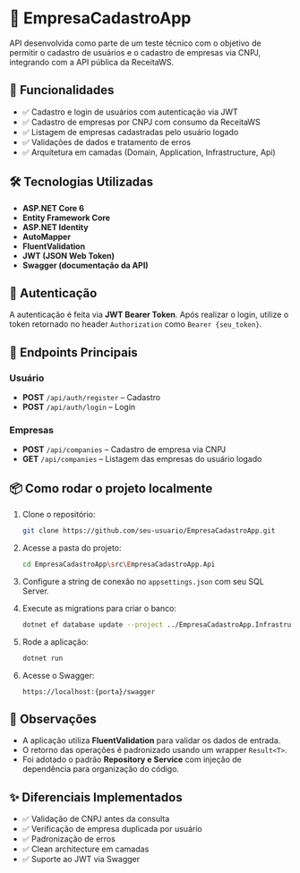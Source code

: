 # 📘 EmpresaCadastroApp

API desenvolvida como parte de um teste técnico com o objetivo de permitir o cadastro de usuários e o cadastro de empresas via CNPJ, integrando com a API pública da ReceitaWS.

## 🚀 Funcionalidades
- ✅ Cadastro e login de usuários com autenticação via JWT
- ✅ Cadastro de empresas por CNPJ com consumo da ReceitaWS
- ✅ Listagem de empresas cadastradas pelo usuário logado
- ✅ Validações de dados e tratamento de erros
- ✅ Arquitetura em camadas (Domain, Application, Infrastructure, Api)

## 🛠️ Tecnologias Utilizadas
- **ASP.NET Core 6**
- **Entity Framework Core**
- **ASP.NET Identity**
- **AutoMapper**
- **FluentValidation**
- **JWT (JSON Web Token)**
- **Swagger (documentação da API)**

## 🔐 Autenticação
A autenticação é feita via **JWT Bearer Token**. 
Após realizar o login, utilize o token retornado no header `Authorization` como `Bearer {seu_token}`.

## 🔄 Endpoints Principais

### Usuário
- **POST** `/api/auth/register` – Cadastro  
- **POST** `/api/auth/login` – Login  

### Empresas
- **POST** `/api/companies` – Cadastro de empresa via CNPJ  
- **GET** `/api/companies` – Listagem das empresas do usuário logado  

## 📦 Como rodar o projeto localmente

1. Clone o repositório:
    ```bash
    git clone https://github.com/seu-usuario/EmpresaCadastroApp.git
    ```

2. Acesse a pasta do projeto:
    ```bash
    cd EmpresaCadastroApp\src\EmpresaCadastroApp.Api
    ```

3. Configure a string de conexão no `appsettings.json` com seu SQL Server.

4. Execute as migrations para criar o banco:
    ```bash
    dotnet ef database update --project ../EmpresaCadastroApp.Infrastructure --startup-project .
    ```

5. Rode a aplicação:
    ```bash
    dotnet run
    ```

6. Acesse o Swagger:
    ```
    https://localhost:{porta}/swagger
    ```

## 📌 Observações
- A aplicação utiliza **FluentValidation** para validar os dados de entrada.
- O retorno das operações é padronizado usando um wrapper `Result<T>`.
- Foi adotado o padrão **Repository e Service** com injeção de dependência para organização do código.

## ✨ Diferenciais Implementados
- ✅ Validação de CNPJ antes da consulta
- ✅ Verificação de empresa duplicada por usuário
- ✅ Padronização de erros
- ✅ Clean architecture em camadas
- ✅ Suporte ao JWT via Swagger  
